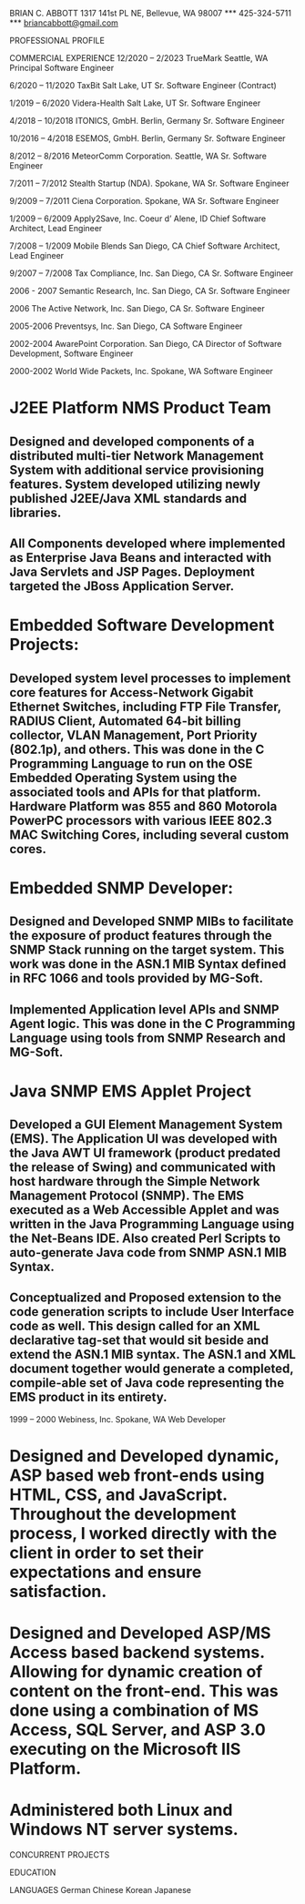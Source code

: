 













BRIAN C. ABBOTT
1317 141st PL NE, Bellevue, WA 98007  ***  425-324-5711  ***  briancabbott@gmail.com

PROFESSIONAL PROFILE


COMMERCIAL EXPERIENCE
12/2020 – 2/2023	                TrueMark 	                   Seattle, WA
Principal Software Engineer

6/2020 – 11/2020	                TaxBit 	                       Salt Lake, UT
Sr. Software Engineer (Contract)

1/2019 – 6/2020	                    Videra-Health	               Salt Lake, UT
Sr. Software Engineer

4/2018 – 10/2018	                ITONICS, GmbH. 	               Berlin, Germany
Sr. Software Engineer

10/2016 – 4/2018	                ESEMOS, GmbH.                  Berlin, Germany
Sr. Software Engineer

8/2012 – 8/2016	                    MeteorComm Corporation.        Seattle, WA
Sr. Software Engineer

7/2011 – 7/2012	                    Stealth Startup (NDA). 	       Spokane, WA
Sr. Software Engineer

9/2009 – 7/2011	                    Ciena Corporation. 	           Spokane, WA
Sr. Software Engineer

1/2009 – 6/2009	                    Apply2Save, Inc. 	           Coeur d’ Alene, ID
Chief Software Architect, Lead Engineer

7/2008 – 1/2009	                    Mobile Blends 	               San Diego, CA
Chief Software Architect, Lead Engineer

9/2007 – 7/2008                     Tax Compliance, Inc.	       San Diego, CA
Sr. Software Engineer

2006 - 2007	                        Semantic Research, Inc.	       San Diego, CA
Sr. Software Engineer

2006	                            The Active Network, Inc.	   San Diego, CA
Sr. Software Engineer

2005-2006	                        Preventsys, Inc.    	       San Diego, CA
Software Engineer

2002-2004	                        AwarePoint Corporation.	       San Diego, CA
Director of Software Development, Software Engineer

2000-2002	                        World Wide Packets, Inc.	   Spokane, WA
Software Engineer
# J2EE Platform NMS Product Team
## Designed and developed components of a distributed multi-tier Network Management System with additional service provisioning features. System developed utilizing newly published J2EE/Java XML standards and libraries. 
## All Components developed where implemented as Enterprise Java Beans and interacted with Java Servlets and JSP Pages. Deployment targeted the JBoss Application Server.  
# Embedded Software Development Projects:
## Developed system level processes to implement core features for Access-Network Gigabit Ethernet Switches, including FTP File Transfer, RADIUS Client, Automated 64-bit billing collector, VLAN Management, Port Priority (802.1p), and others. This was done in the C Programming Language to run on the OSE Embedded Operating System using the associated tools and APIs for that platform. Hardware Platform was 855 and 860 Motorola PowerPC processors with various IEEE 802.3 MAC Switching Cores, including several custom cores. 
# Embedded SNMP Developer:
## Designed and Developed SNMP MIBs to facilitate the exposure of product features through the SNMP Stack running on the target system. This work was done in the ASN.1 MIB Syntax defined in RFC 1066 and tools provided by MG-Soft.
## Implemented Application level APIs and SNMP Agent logic. This was done in the C Programming Language using tools from SNMP Research and MG-Soft.
# Java SNMP EMS Applet Project
## Developed a GUI Element Management System (EMS). The Application UI was developed with the Java AWT UI framework (product predated the release of Swing) and communicated with host hardware through the Simple Network Management Protocol (SNMP). The EMS executed as a Web Accessible Applet and was written in the Java Programming Language using the Net-Beans IDE. Also created Perl Scripts to auto-generate Java code from SNMP ASN.1 MIB Syntax.
## Conceptualized and Proposed extension to the code generation scripts to include User Interface code as well. This design called for an XML declarative tag-set that would sit beside and extend the ASN.1 MIB syntax. The ASN.1 and XML document together would generate a completed, compile-able set of Java code representing the EMS product in its entirety.


1999 – 2000	                        Webiness, Inc.	               Spokane, WA
Web Developer
# Designed and Developed dynamic, ASP based web front-ends using HTML, CSS, and JavaScript. Throughout the development process, I worked directly with the client in order to set their expectations and ensure satisfaction.
# Designed and Developed ASP/MS Access based backend systems. Allowing for dynamic creation of content on the front-end. This was done using a combination of MS Access, SQL Server, and ASP 3.0 executing on the Microsoft IIS Platform.
# Administered both Linux and Windows NT server systems.


CONCURRENT PROJECTS

EDUCATION

LANGUAGES
German
Chinese
Korean
Japanese

